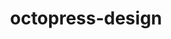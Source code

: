 ---
title: octopress-design
github_link: https://github.com/geeksoflondon/octopress-design
description: ''
---